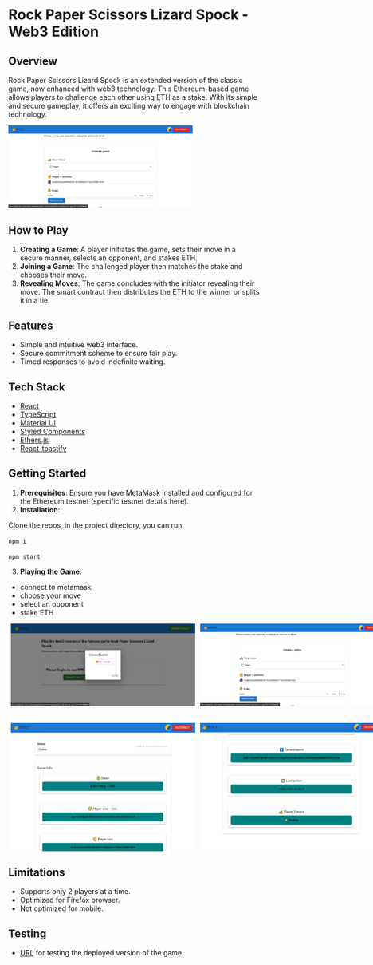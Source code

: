 # Rock Paper Scissors Lizard Spock - Web3 Edition

## Overview
Rock Paper Scissors Lizard Spock is an extended version of the classic game, now enhanced with web3 technology. This Ethereum-based game allows players to challenge each other using ETH as a stake. With its simple and secure gameplay, it offers an exciting way to engage with blockchain technology.

<img alt="create_game"  src="./screenshots/rps_create_game.png" width="370"/>

## How to Play
1. **Creating a Game**: A player initiates the game, sets their move in a secure manner, selects an opponent, and stakes ETH.
2. **Joining a Game**: The challenged player then matches the stake and chooses their move.
3. **Revealing Moves**: The game concludes with the initiator revealing their move. The smart contract then distributes the ETH to the winner or splits it in a tie.

## Features
- Simple and intuitive web3 interface.
- Secure commitment scheme to ensure fair play.
- Timed responses to avoid indefinite waiting.

## Tech Stack
- [React](https://reactjs.org/)
- [TypeScript](https://www.typescriptlang.org/)
- [Material UI](https://mui.com/material-ui/getting-started/)
- [Styled Components](https://www.npmjs.com/package/styled-components)
- [Ethers.js](https://docs.ethers.org/v5/getting-started/)
- [React-toastify](https://www.npmjs.com/package/react-toastify)

## Getting Started
1. **Prerequisites**: Ensure you have MetaMask installed and configured for the Ethereum testnet (specific testnet details here).
2. **Installation**: 

Clone the repos, in the project directory, you can run:

`npm i`

`npm start`

3. **Playing the Game**: 

- connect to metamask
- choose your move
- select an opponent
- stake ETH


<div style="display:flex; flex-direction:column;justify-content:space-between">
<div style="display:flex; ">
<img style="margin:0 5px;" alt="rps-home"  src="./screenshots/rps_connect.png" width="370"/>
<img style="margin:0 5px;" alt="create_game"  src="./screenshots/rps_create_game.png" width="370"/>
</div>
<br/>
<br/>
<div style="display:flex; ">
<img style="margin:0 5px;" alt="rps_game_page 01"  src="./screenshots/rps_game_page 01.png" width="370"/>
<img style="margin:0 5px;" alt="rps_game_page 02"  src="./screenshots/rps_game_page 02.png" width="370"/>
</div>


</div>

## Limitations
- Supports only 2 players at a time.
- Optimized for Firefox browser.
- Not optimized for mobile.

## Testing
- [URL](https://main--web3rps.netlify.app/) for testing the deployed version of the game.

